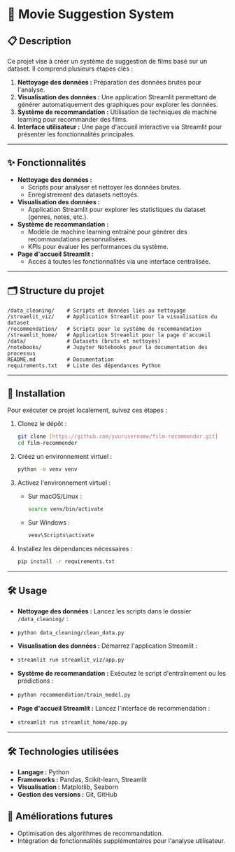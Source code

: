 # 🎥 Movie Suggestion System

## 📋 Description
Ce projet vise à créer un système de suggestion de films basé sur un dataset. Il comprend plusieurs étapes clés :
1. **Nettoyage des données :** Préparation des données brutes pour l'analyse.
2. **Visualisation des données :** Une application Streamlit permettant de générer automatiquement des graphiques pour explorer les données.
3. **Système de recommandation :** Utilisation de techniques de machine learning pour recommander des films.
4. **Interface utilisateur :** Une page d'accueil interactive via Streamlit pour présenter les fonctionnalités principales.

---

## ✨ Fonctionnalités
- **Nettoyage des données :**
  - Scripts pour analyser et nettoyer les données brutes.
  - Enregistrement des datasets nettoyés.
- **Visualisation des données :**
  - Application Streamlit pour explorer les statistiques du dataset (genres, notes, etc.).
- **Système de recommandation :**
  - Modèle de machine learning entraîné pour générer des recommandations personnalisées.
  - KPIs pour évaluer les performances du système.
- **Page d'accueil Streamlit :**
  - Accès à toutes les fonctionnalités via une interface centralisée.

---

## 🗂 Structure du projet
```plaintext
/data_cleaning/    # Scripts et données liés au nettoyage
/streamlit_viz/    # Application Streamlit pour la visualisation du dataset
/recommendation/   # Scripts pour le système de recommandation
/streamlit_home/   # Application Streamlit pour la page d'accueil
/data/             # Datasets (bruts et nettoyés)
/notebooks/        # Jupyter Notebooks pour la documentation des processus
README.md          # Documentation
requirements.txt   # Liste des dépendances Python
```

---

## 🚀 Installation
Pour exécuter ce projet localement, suivez ces étapes :

1. Clonez le dépôt :

    ```bash
    git clone [https://github.com/yourusername/film-recommender.git]
    cd film-recommender
    ```

2. Créez un environnement virtuel :

    ```bash
    python -m venv venv
    ```

3. Activez l'environnement virtuel :

    - Sur macOS/Linux :

        ```bash
        source venv/bin/activate
        ```

    - Sur Windows :

        ```bash
        venv\Scripts\activate
        ```

4. Installez les dépendances nécessaires :

    ```bash
    pip install -r requirements.txt
    ```
    
---

## 🛠 Usage
- **Nettoyage des données :** Lancez les scripts dans le dossier `/data_cleaning/` :
- 
    ```bash
    python data_cleaning/clean_data.py
    ```
- **Visualisation des données :** Démarrez l'application Streamlit :
- 
    ```bash
    streamlit run streamlit_viz/app.py
    ```
- **Système de recommandation :** Exécutez le script d'entraînement ou les prédictions :
- 
    ```bash
    python recommendation/train_model.py
    ```
- **Page d'accueil Streamlit :** Lancez l'interface de recommendation :
- 
    ```bash
    streamlit run streamlit_home/app.py
    ```
  
---

## 🛠 Technologies utilisées
- **Langage :** Python
- **Frameworks :** Pandas, Scikit-learn, Streamlit
- **Visualisation :** Matplotlib, Seaborn
- **Gestion des versions :** Git, GitHub

## 🚧 Améliorations futures
- Optimisation des algorithmes de recommandation.
- Intégration de fonctionnalités supplémentaires pour l'analyse utilisateur.

